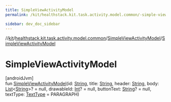 ```yaml
---
title: SimpleViewActivityModel
permalink: /kit/healthstack.kit.task.activity.model.common/-simple-view-activity-model/-simple-view-activity-model.html

sidebar: dev_doc_sidebar
---
```

//[kit](../../../index.html)/[healthstack.kit.task.activity.model.common](../index.html)/[SimpleViewActivityModel](index.html)/[SimpleViewActivityModel](-simple-view-activity-model.html)



# SimpleViewActivityModel



[androidJvm]\
fun [SimpleViewActivityModel](-simple-view-activity-model.html)(id: [String](https://kotlinlang.org/api/latest/jvm/stdlib/kotlin/-string/index.html), title: [String](https://kotlinlang.org/api/latest/jvm/stdlib/kotlin/-string/index.html), header: [String](https://kotlinlang.org/api/latest/jvm/stdlib/kotlin/-string/index.html), body: [List](https://kotlinlang.org/api/latest/jvm/stdlib/kotlin.collections/-list/index.html)&lt;[String](https://kotlinlang.org/api/latest/jvm/stdlib/kotlin/-string/index.html)&gt;? = null, drawableId: [Int](https://kotlinlang.org/api/latest/jvm/stdlib/kotlin/-int/index.html)? = null, buttonText: [String](https://kotlinlang.org/api/latest/jvm/stdlib/kotlin/-string/index.html)? = null, textType: [TextType](../../healthstack.kit.ui/-text-type/index.html) = PARAGRAPH)





